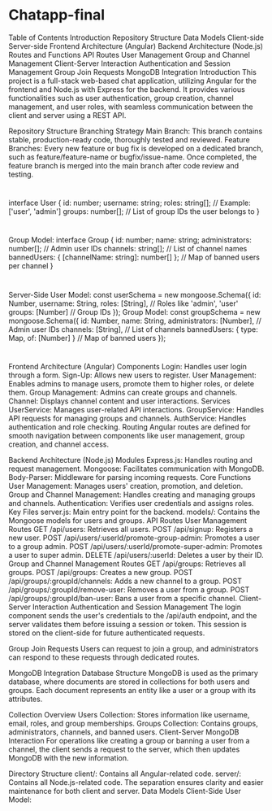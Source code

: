 # Chatapp-final
Table of Contents
Introduction
Repository Structure
Data Models
Client-side
Server-side
Frontend Architecture (Angular)
Backend Architecture (Node.js)
Routes and Functions
API Routes
User Management
Group and Channel Management
Client-Server Interaction
Authentication and Session Management
Group Join Requests
MongoDB Integration
Introduction
This project is a full-stack web-based chat application, utilizing Angular for the frontend and Node.js with Express for the backend. It provides various functionalities such as user authentication, group creation, channel management, and user roles, with seamless communication between the client and server using a REST API.

Repository Structure
Branching Strategy
Main Branch: This branch contains stable, production-ready code, thoroughly tested and reviewed.
Feature Branches: Every new feature or bug fix is developed on a dedicated branch, such as feature/feature-name or bugfix/issue-name. Once completed, the feature branch is merged into the main branch after code review and testing.
# 
interface User {
  id: number;
  username: string;
  roles: string[];  // Example: ['user', 'admin']
  groups: number[];  // List of group IDs the user belongs to
}
#
Group Model:
interface Group {
  id: number;
  name: string;
  administrators: number[];  // Admin user IDs
  channels: string[];  // List of channel names
  bannedUsers: { [channelName: string]: number[] };  // Map of banned users per channel
}
#
Server-Side
User Model:
const userSchema = new mongoose.Schema({
  id: Number,
  username: String,
  roles: [String],  // Roles like 'admin', 'user'
  groups: [Number]  // Group IDs
});
Group Model:
const groupSchema = new mongoose.Schema({
  id: Number,
  name: String,
  administrators: [Number],  // Admin user IDs
  channels: [String],  // List of channels
  bannedUsers: { type: Map, of: [Number] }  // Map of banned users
});
#
Frontend Architecture (Angular)
Components
Login: Handles user login through a form.
Sign-Up: Allows new users to register.
User Management: Enables admins to manage users, promote them to higher roles, or delete them.
Group Management: Admins can create groups and channels.
Channel: Displays channel content and user interactions.
Services
UserService: Manages user-related API interactions.
GroupService: Handles API requests for managing groups and channels.
AuthService: Handles authentication and role checking.
Routing
Angular routes are defined for smooth navigation between components like user management, group creation, and channel access.

Backend Architecture (Node.js)
Modules
Express.js: Handles routing and request management.
Mongoose: Facilitates communication with MongoDB.
Body-Parser: Middleware for parsing incoming requests.
Core Functions
User Management: Manages users' creation, promotion, and deletion.
Group and Channel Management: Handles creating and managing groups and channels.
Authentication: Verifies user credentials and assigns roles.
Key Files
server.js: Main entry point for the backend.
models/: Contains the Mongoose models for users and groups.
API Routes
User Management Routes
GET /api/users: Retrieves all users.
POST /api/signup: Registers a new user.
POST /api/users/:userId/promote-group-admin: Promotes a user to a group admin.
POST /api/users/:userId/promote-super-admin: Promotes a user to super admin.
DELETE /api/users/:userId: Deletes a user by their ID.
Group and Channel Management Routes
GET /api/groups: Retrieves all groups.
POST /api/groups: Creates a new group.
POST /api/groups/:groupId/channels: Adds a new channel to a group.
POST /api/groups/:groupId/remove-user: Removes a user from a group.
POST /api/groups/:groupId/ban-user: Bans a user from a specific channel.
Client-Server Interaction
Authentication and Session Management
The login component sends the user's credentials to the /api/auth endpoint, and the server validates them before issuing a session or token. This session is stored on the client-side for future authenticated requests.

Group Join Requests
Users can request to join a group, and administrators can respond to these requests through dedicated routes.

MongoDB Integration
Database Structure
MongoDB is used as the primary database, where documents are stored in collections for both users and groups. Each document represents an entity like a user or a group with its attributes.

Collection Overview
Users Collection: Stores information like username, email, roles, and group memberships.
Groups Collection: Contains groups, administrators, channels, and banned users.
Client-Server MongoDB Interaction
For operations like creating a group or banning a user from a channel, the client sends a request to the server, which then updates MongoDB with the new information.

Directory Structure
client/: Contains all Angular-related code.
server/: Contains all Node.js-related code. The separation ensures clarity and easier maintenance for both client and server.
Data Models
Client-Side
User Model:
